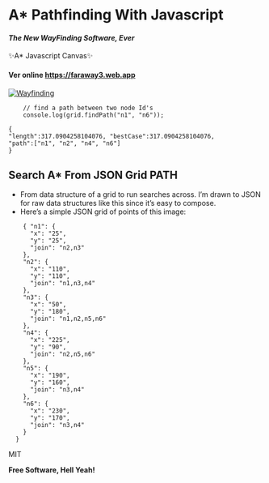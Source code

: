<h1 class="code-line" data-line-start=0 data-line-end=1 ><a id="A_Pathfinding_With_Javascript_0"></a>A* Pathfinding With Javascript</h1>
<h4 class="code-line" data-line-start=1 data-line-end=2 ><a id="_The_New_WayFinding_Software_Ever__1"></a><em>The New WayFinding Software, Ever</em></h4>
<p class="has-line-data" data-line-start="2" data-line-end="3">✨A*  Javascript Canvas✨</p>
<h4 class="code-line" data-line-start=3 data-line-end=4 ><a id="Ver_online_httpsfaraway3webapp_3"></a>Ver online <a href="https://faraway3.web.app">https://faraway3.web.app</a></h4>
<p class="has-line-data" data-line-start="5" data-line-end="6"><a href="https://res.cloudinary.com/damjgysop/image/upload/v1680038669/canvas/grid_zbglbo.png"><img src="https://res.cloudinary.com/damjgysop/image/upload/v1680038669/canvas/grid_zbglbo.png" alt="Wayfinding"></a></p>
<pre><code class="has-line-data" data-line-start="8" data-line-end="11" class="language-JAVASCRIPT">    <span class="hljs-comment">// find a path between two node Id's</span>
    <span class="hljs-built_in">console</span>.log(grid.findPath(<span class="hljs-string">"n1"</span>, <span class="hljs-string">"n6"</span>));
</code></pre>
<pre><code class="has-line-data" data-line-start="12" data-line-end="17" class="language-JS">{ 
<span class="hljs-string">"length"</span>:<span class="hljs-number">317.0904258104076</span>, <span class="hljs-string">"bestCase"</span>:<span class="hljs-number">317.0904258104076</span>,
<span class="hljs-string">"path"</span>:[<span class="hljs-string">"n1"</span>, <span class="hljs-string">"n2"</span>, <span class="hljs-string">"n4"</span>, <span class="hljs-string">"n6"</span>]
}
</code></pre>
<h2 class="code-line" data-line-start=18 data-line-end=19 ><a id="Search_A_From_JSON_Grid_PATH_18"></a>Search A* From JSON Grid PATH</h2>
<ul>
<li class="has-line-data" data-line-start="19" data-line-end="20">From data structure of a grid to run searches across. I’m drawn to JSON for raw data structures like this since it’s easy to compose.</li>
<li class="has-line-data" data-line-start="20" data-line-end="21">Here’s a simple JSON grid of points of this image:</li>
</ul>
<pre><code class="has-line-data" data-line-start="22" data-line-end="54" class="language-json">    { "<span class="hljs-attribute">n1</span>": <span class="hljs-value">{
      "<span class="hljs-attribute">x</span>": <span class="hljs-value"><span class="hljs-string">"25"</span></span>,
      "<span class="hljs-attribute">y</span>": <span class="hljs-value"><span class="hljs-string">"25"</span></span>,
      "<span class="hljs-attribute">join</span>": <span class="hljs-value"><span class="hljs-string">"n2,n3"</span>
    </span>}</span>,
    "<span class="hljs-attribute">n2</span>": <span class="hljs-value">{
      "<span class="hljs-attribute">x</span>": <span class="hljs-value"><span class="hljs-string">"110"</span></span>,
      "<span class="hljs-attribute">y</span>": <span class="hljs-value"><span class="hljs-string">"110"</span></span>,
      "<span class="hljs-attribute">join</span>": <span class="hljs-value"><span class="hljs-string">"n1,n3,n4"</span>
    </span>}</span>,
    "<span class="hljs-attribute">n3</span>": <span class="hljs-value">{
      "<span class="hljs-attribute">x</span>": <span class="hljs-value"><span class="hljs-string">"50"</span></span>,
      "<span class="hljs-attribute">y</span>": <span class="hljs-value"><span class="hljs-string">"180"</span></span>,
      "<span class="hljs-attribute">join</span>": <span class="hljs-value"><span class="hljs-string">"n1,n2,n5,n6"</span>
    </span>}</span>,
    "<span class="hljs-attribute">n4</span>": <span class="hljs-value">{
      "<span class="hljs-attribute">x</span>": <span class="hljs-value"><span class="hljs-string">"225"</span></span>,
      "<span class="hljs-attribute">y</span>": <span class="hljs-value"><span class="hljs-string">"90"</span></span>,
      "<span class="hljs-attribute">join</span>": <span class="hljs-value"><span class="hljs-string">"n2,n5,n6"</span>
    </span>}</span>,
    "<span class="hljs-attribute">n5</span>": <span class="hljs-value">{
      "<span class="hljs-attribute">x</span>": <span class="hljs-value"><span class="hljs-string">"190"</span></span>,
      "<span class="hljs-attribute">y</span>": <span class="hljs-value"><span class="hljs-string">"160"</span></span>,
      "<span class="hljs-attribute">join</span>": <span class="hljs-value"><span class="hljs-string">"n3,n4"</span>
    </span>}</span>,
    "<span class="hljs-attribute">n6</span>": <span class="hljs-value">{
      "<span class="hljs-attribute">x</span>": <span class="hljs-value"><span class="hljs-string">"230"</span></span>,
      "<span class="hljs-attribute">y</span>": <span class="hljs-value"><span class="hljs-string">"170"</span></span>,
      "<span class="hljs-attribute">join</span>": <span class="hljs-value"><span class="hljs-string">"n3,n4"</span>
    </span>}
  </span>}
</code></pre>
<p class="has-line-data" data-line-start="55" data-line-end="56">MIT</p>
<p class="has-line-data" data-line-start="57" data-line-end="58"><strong>Free Software, Hell Yeah!</strong></p>
